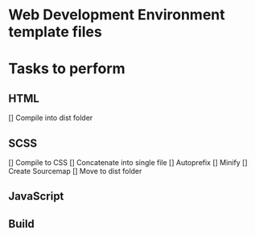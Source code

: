 # Web Development Environment template files

# Tasks to perform
## HTML
[] Compile into dist folder

## SCSS
[] Compile to CSS
[] Concatenate into single file
[] Autoprefix
[] Minify
[] Create Sourcemap
[] Move to dist folder

## JavaScript
## Build